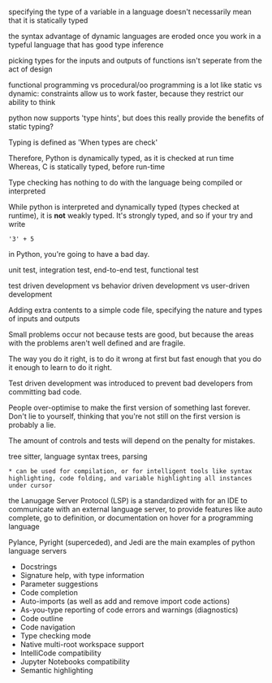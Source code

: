specifying the type of a variable in a language doesn't necessarily mean that it is statically typed

the syntax advantage of dynamic languages are eroded once you work in a typeful language that has good type inference

picking types for the inputs and outputs of functions isn't seperate from the act of design

functional programming vs procedural/oo programming is a lot like static vs dynamic: constraints allow us to work faster, because they restrict our ability to think

python now supports 'type hints', but does this really provide the benefits of static typing?

Typing is defined as 'When types are check'

Therefore, Python is dynamically typed, as it is checked at run time
Whereas, C is statically typed, before run-time

Type checking has nothing to do with the language being compiled or interpreted

While python is interpreted and dynamically typed (types checked at runtime), it is **not** weakly typed. It's strongly typed, and so if your try and write

```
'3' + 5 
```

in Python, you're going to have a bad day.


unit test, integration test, end-to-end test, functional test

test driven development vs behavior driven development vs user-driven development

Adding extra contents to a simple code file, specifying the nature and types of inputs and outputs

Small problems occur not because tests are good, but because the areas with the problems aren't well defined and are fragile.

The way you do it right, is to do it wrong at first but fast enough that you do it enough to learn to do it right. 

Test driven development was introduced to prevent bad developers from committing bad code.

People over-optimise to make the first version of something last forever. Don't lie to yourself, thinking that you're not still on the first version is probably a lie.

The amount of controls and tests will depend on the penalty for mistakes.



tree sitter, language syntax trees, parsing

	* can be used for compilation, or for intelligent tools like syntax highlighting, code folding, and variable highlighting all instances under cursor

the Lanugage Server Protocol (LSP) is a standardized with for an IDE to communicate with an external language server, to provide features like auto complete, go to definition, or documentation on hover for a programming language

Pylance, Pyright (superceded), and Jedi are the main examples of python language servers

* Docstrings
* Signature help, with type information
* Parameter suggestions
* Code completion
* Auto-imports (as well as add and remove import code actions)
* As-you-type reporting of code errors and warnings (diagnostics)
* Code outline
* Code navigation
* Type checking mode
* Native multi-root workspace support
* IntelliCode compatibility
* Jupyter Notebooks compatibility
* Semantic highlighting





